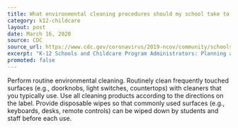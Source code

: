 ```yaml
---
title: What environmental cleaning procedures should my school take to keep staff and students healthy?
category: k12-childcare
layout: post
date: March 16, 2020
source: CDC
source_url: https://www.cdc.gov/coronavirus/2019-ncov/community/schools-childcare/schools-faq.html
excerpt: "K-12 Schools and Childcare Program Administrators: Planning and Preparedness"
promoted: false
---
```


Perform routine environmental cleaning. Routinely clean frequently touched surfaces (e.g., doorknobs, light switches, countertops) with cleaners that you typically use. Use all cleaning products according to the directions on the label. Provide disposable wipes so that commonly used surfaces (e.g., keyboards, desks, remote controls) can be wiped down by students and staff before each use.

